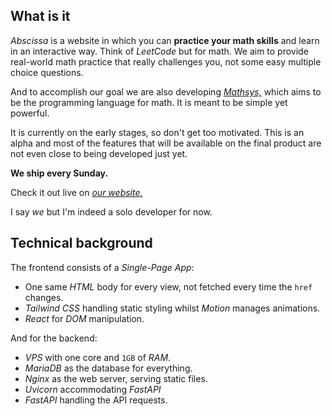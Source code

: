 ## What is it

*Abscissa* is a website in which you can **practice your math skills** and learn in an interactive way. Think of *LeetCode* but for math. We aim to provide real-world math practice that really challenges you, not some easy multiple choice questions.

And to accomplish our goal we are also developing [*Mathsys,*](https://github.com/alejandro-vaz/mathsys) which aims to be the programming language for math. It is meant to be simple yet powerful.

It is currently on the early stages, so don't get too motivated. This is an alpha and most of the features that will be available on the final product are not even close to being developed just yet.

**We ship every Sunday.**

Check it out live on [*our website.*](https://abscissa.eu)

I say *we* but I'm indeed a solo developer for now.


## Technical background

The frontend consists of a *Single-Page App*:

- One same *HTML* body for every view, not fetched every time the `href` changes.
- *Tailwind CSS* handling static styling whilst *Motion* manages animations.
- *React* for *DOM* manipulation.

And for the backend:

- *VPS* with one core and `1GB` of *RAM.*
- *MariaDB* as the database for everything.
- *Nginx* as the web server, serving static files.
- *Uvicorn* accommodating *FastAPI*
- *FastAPI* handling the API requests.